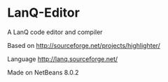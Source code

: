 # LanQ-Editor
A LanQ code editor and compiler

Based on http://sourceforge.net/projects/highlighter/ 

Language http://lanq.sourceforge.net/

Made on NetBeans 8.0.2
